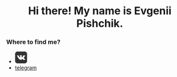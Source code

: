 <h1 align="center">Hi there! My name is Evgenii Pishchik. </h1>

### Where to find me?
- [![vk](https://github.com/Pe4enIks/Pe4eniks/blob/main/images/vk_icon.png)](https://vk.com/pe4eniks)
- [telegram](https://t.me/Evgenii_Pishchik)

